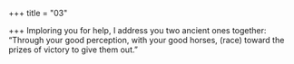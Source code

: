 +++
title = "03"

+++
Imploring you for help, I address you two ancient ones together:
“Through your good perception, with your good horses, (race) toward  the prizes of victory to give them out.”
